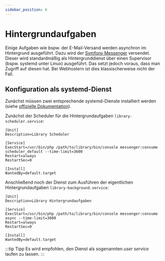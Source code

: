 ```yaml
---
sidebar_position: 6
---
```


# Hintergrundaufgaben

Einige Aufgaben wie bspw. der E-Mail-Versand werden asynchron im Hintergrund ausgeführt. Dazu wird der [Symfony Messenger](https://symfony.com/components/messenger)
versendet. Dieser wird standardmäßig als Hintergrunddienst über einen Supervisor (bspw. systemd unter Linux) ausgeführt.
Das setzt jedoch voraus, dass man Zugriff auf diesen hat. Bei Webhostern ist dies klassischerweise nicht der Fall.

## Konfiguration als systemd-Dienst

Zunächst müssen zwei entsprechende systemd-Dienste installiert werden (siehe [offizielle Dokumentation](https://symfony.com/doc/current/messenger.html#systemd-configuration)).

Zunächst der Scheduler für die Hintergrundaufgaben `library-scheduler.service`:

```
[Unit]
Description=Library Scheduler

[Service]
ExecStart=/usr/bin/php /path/to/library/bin/console messenger:consume scheduler_default --time-limit=3600
Restart=always
RestartSec=0

[Install]
WantedBy=default.target
```

Anschließend noch der Dienst zum Ausführen der eigentlichen Hintergrundaufgaben `library-background.service`:

```
[Unit]
Description=Library Hintergrundaufgaben

[Service]
ExecStart=/usr/bin/php /path/to/library/bin/console messenger:consume async --time-limit=3600
Restart=always
RestartSec=0

[Install]
WantedBy=default.target
```

:::tip Tipp
Es wird empfohlen, den Dienst als sogenannten *user service* laufen zu lassen.
:::